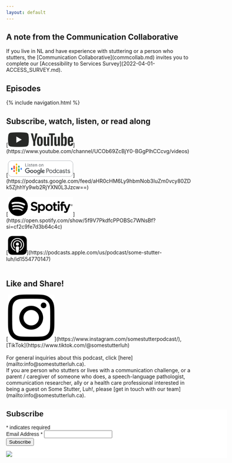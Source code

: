 ```yaml
---
layout: default
---
```

<h2>A note from the Communication Collaborative</h2>
If you live in NL and have experience with stuttering or a person who stutters, the [Communication Collaborative](commcollab.md) invites you to complete our [Accessibility to Services Survey](2022-04-01-ACCESS_SURVEY.md).

<h2>Episodes</h2>
{% include navigation.html %}

<h2>Subscribe, watch, listen, or read along</h2>
[<img src="/assets/img/yt_logo_mono_light.png" width="35%" height="35%"/>](https://www.youtube.com/channel/UCOb69ZcBjY0-BGgPlhCCcvg/videos)<BR><BR>
[<img src="/assets/img/EN_Google_Podcasts_Badge_8x.png" width="35%" height="35%"/>](https://podcasts.google.com/feed/aHR0cHM6Ly9hbmNob3IuZm0vcy80ZDk5ZjhhYy9wb2RjYXN0L3Jzcw==)<BR><BR>
[<img src="/assets/img/Spotify_Logo_CMYK_Black.png" width="35%" height="35%"/>](https://open.spotify.com/show/5f9V7PkdfcPPOBSc7WNsBf?si=cf2c9fe7d3b64c4c)<BR><BR>
[<img src="/assets/img/Apple_Podcast_Icon.png" width="10%" height="10%"/>](https://podcasts.apple.com/us/podcast/some-stutter-luh/id1554770147)<BR><BR>

<h2>Like and Share!</h2>
[<img src="/assets/img/IG-glyph-logo_May2016.png" width="25%" height="25%"/>](https://www.instagram.com/somestutterpodcast/), [TikTok](https://www.tiktok.com/@somestutterluh)
<BR><BR>
For general inquiries about this podcast, click [here](mailto:info@somestutterluh.ca).<BR>
If you are person who stutters or lives with a communication challenge, or a parent / caregiver of someone who does, a speech-language pathologist, communication researcher, ally or a health care professional interested in being a guest on Some Stutter, Luh!, please [get in touch with our team](mailto:info@somestutterluh.ca).
<BR>
<!-- Begin Mailchimp Signup Form -->
<link href="//cdn-images.mailchimp.com/embedcode/classic-10_7_dtp.css" rel="stylesheet" type="text/css">
<style type="text/css">
	#mc_embed_signup{background:#fff; clear:left; font:14px Helvetica,Arial,sans-serif;  width:600px;}
	/* Add your own Mailchimp form style overrides in your site stylesheet or in this style block.
	   We recommend moving this block and the preceding CSS link to the HEAD of your HTML file. */
</style>
<div id="mc_embed_signup">
<form action="https://somestutterluh.us17.list-manage.com/subscribe/post?u=0dfdef14b2f94a4f50ee0ab6a&amp;id=6ac4840c4b" method="post" id="mc-embedded-subscribe-form" name="mc-embedded-subscribe-form" class="validate" target="_blank" novalidate>
    <div id="mc_embed_signup_scroll">
	<h2>Subscribe</h2>
<div class="indicates-required"><span class="asterisk">*</span> indicates required</div>
<div class="mc-field-group">
	<label for="mce-EMAIL">Email Address  <span class="asterisk">*</span>
</label>
	<input type="email" value="" name="EMAIL" class="required email" id="mce-EMAIL">
</div>
	<div id="mce-responses" class="clear foot">
		<div class="response" id="mce-error-response" style="display:none"></div>
		<div class="response" id="mce-success-response" style="display:none"></div>
	</div>    <!-- real people should not fill this in and expect good things - do not remove this or risk form bot signups-->
    <div style="position: absolute; left: -5000px;" aria-hidden="true"><input type="text" name="b_0dfdef14b2f94a4f50ee0ab6a_6ac4840c4b" tabindex="-1" value=""></div>
        <div class="optionalParent">
            <div class="clear foot">
                <input type="submit" value="Subscribe" name="subscribe" id="mc-embedded-subscribe" class="button">
                <p class="brandingLogo"><a href="http://eepurl.com/h1Rc-T" title="Mailchimp - email marketing made easy and fun"><img src="https://eep.io/mc-cdn-images/template_images/branding_logo_text_dark_dtp.svg"></a></p>
            </div>
        </div>
    </div>
</form>
</div>
<script type='text/javascript' src='//s3.amazonaws.com/downloads.mailchimp.com/js/mc-validate.js'></script><script type='text/javascript'>(function($) {window.fnames = new Array(); window.ftypes = new Array();fnames[0]='EMAIL';ftypes[0]='email';fnames[1]='FNAME';ftypes[1]='text';fnames[2]='LNAME';ftypes[2]='text';}(jQuery));var $mcj = jQuery.noConflict(true);</script>
<!--End mc_embed_signup-->

